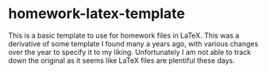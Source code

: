 # homework-latex-template
This is a basic template to use for homework files in LaTeX. This was a derivative of some template I found many a years ago, with various changes over the year to 
specify it to my liking. Unfortunately I am not able to track down the original as it seems like LaTeX files are plentiful these days. 
